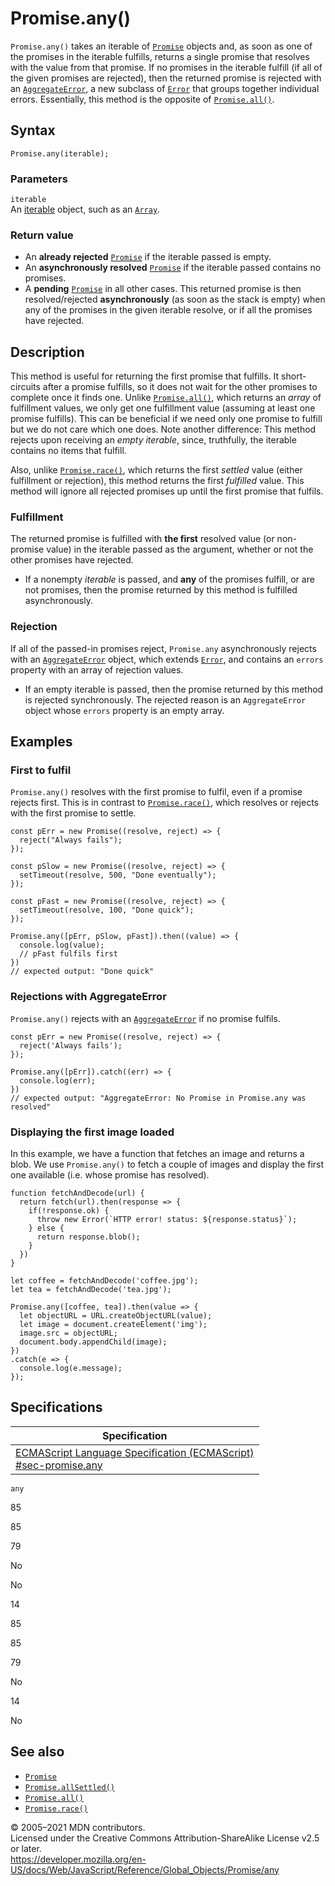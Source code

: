 Promise.any()
=============

`Promise.any()` takes an iterable of [`Promise`](../promise) objects and, as soon as one of the promises in the iterable fulfills, returns a single promise that resolves with the value from that promise. If no promises in the iterable fulfill (if all of the given promises are rejected), then the returned promise is rejected with an [`AggregateError`](../aggregateerror), a new subclass of [`Error`](../error) that groups together individual errors. Essentially, this method is the opposite of [`Promise.all()`](all).

Syntax
------

    Promise.any(iterable);

### Parameters

`iterable`  
An [iterable](../../iteration_protocols#the_iterable_protocol) object, such as an [`Array`](../array).

### Return value

-   An **already rejected** [`Promise`](../promise) if the iterable passed is empty.
-   An **asynchronously resolved** [`Promise`](../promise) if the iterable passed contains no promises.
-   A **pending** [`Promise`](../promise) in all other cases. This returned promise is then resolved/rejected **asynchronously** (as soon as the stack is empty) when any of the promises in the given iterable resolve, or if all the promises have rejected.

Description
-----------

This method is useful for returning the first promise that fulfills. It short-circuits after a promise fulfills, so it does not wait for the other promises to complete once it finds one. Unlike [`Promise.all()`](all), which returns an *array* of fulfillment values, we only get one fulfillment value (assuming at least one promise fulfills). This can be beneficial if we need only one promise to fulfill but we do not care which one does. Note another difference: This method rejects upon receiving an *empty iterable*, since, truthfully, the iterable contains no items that fulfill.

Also, unlike [`Promise.race()`](race), which returns the first *settled* value (either fulfillment or rejection), this method returns the first *fulfilled* value. This method will ignore all rejected promises up until the first promise that fulfils.

### Fulfillment

The returned promise is fulfilled with **the first** resolved value (or non-promise value) in the iterable passed as the argument, whether or not the other promises have rejected.

-   If a nonempty *iterable* is passed, and **any** of the promises fulfill, or are not promises, then the promise returned by this method is fulfilled asynchronously.

### Rejection

If all of the passed-in promises reject, `Promise.any` asynchronously rejects with an [`AggregateError`](../aggregateerror) object, which extends [`Error`](../error), and contains an `errors` property with an array of rejection values.

-   If an empty iterable is passed, then the promise returned by this method is rejected synchronously. The rejected reason is an `AggregateError` object whose `errors` property is an empty array.

Examples
--------

### First to fulfil

`Promise.any()` resolves with the first promise to fulfil, even if a promise rejects first. This is in contrast to [`Promise.race()`](race), which resolves or rejects with the first promise to settle.

    const pErr = new Promise((resolve, reject) => {
      reject("Always fails");
    });

    const pSlow = new Promise((resolve, reject) => {
      setTimeout(resolve, 500, "Done eventually");
    });

    const pFast = new Promise((resolve, reject) => {
      setTimeout(resolve, 100, "Done quick");
    });

    Promise.any([pErr, pSlow, pFast]).then((value) => {
      console.log(value);
      // pFast fulfils first
    })
    // expected output: "Done quick"

### Rejections with AggregateError

`Promise.any()` rejects with an [`AggregateError`](../aggregateerror) if no promise fulfils.

    const pErr = new Promise((resolve, reject) => {
      reject('Always fails');
    });

    Promise.any([pErr]).catch((err) => {
      console.log(err);
    })
    // expected output: "AggregateError: No Promise in Promise.any was resolved"

### Displaying the first image loaded

In this example, we have a function that fetches an image and returns a blob. We use `Promise.any()` to fetch a couple of images and display the first one available (i.e. whose promise has resolved).

    function fetchAndDecode(url) {
      return fetch(url).then(response => {
        if(!response.ok) {
          throw new Error(`HTTP error! status: ${response.status}`);
        } else {
          return response.blob();
        }
      })
    }

    let coffee = fetchAndDecode('coffee.jpg');
    let tea = fetchAndDecode('tea.jpg');

    Promise.any([coffee, tea]).then(value => {
      let objectURL = URL.createObjectURL(value);
      let image = document.createElement('img');
      image.src = objectURL;
      document.body.appendChild(image);
    })
    .catch(e => {
      console.log(e.message);
    });

Specifications
--------------

<table><thead><tr class="header"><th>Specification</th></tr></thead><tbody><tr class="odd"><td><a href="https://tc39.es/ecma262/#sec-promise.any">ECMAScript Language Specification (ECMAScript)<br />
<span class="small">#sec-promise.any</span></a></td></tr></tbody></table>

`any`

85

85

79

No

No

14

85

85

79

No

14

No

See also
--------

-   [`Promise`](../promise)
-   [`Promise.allSettled()`](allsettled)
-   [`Promise.all()`](all)
-   [`Promise.race()`](race)

© 2005–2021 MDN contributors.  
Licensed under the Creative Commons Attribution-ShareAlike License v2.5 or later.  
<a href="https://developer.mozilla.org/en-US/docs/Web/JavaScript/Reference/Global_Objects/Promise/any" class="_attribution-link">https://developer.mozilla.org/en-US/docs/Web/JavaScript/Reference/Global_Objects/Promise/any</a>
